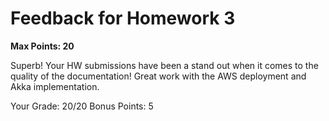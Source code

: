 # Feedback for Homework 3
**Max Points: 20**

Superb! Your HW submissions have been a stand out when it comes to the quality of the documentation! Great work with the AWS deployment and Akka implementation.

Your Grade: 20/20
Bonus Points: 5